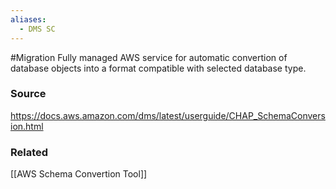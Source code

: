 ```yaml
---
aliases:
  - DMS SC
---
```

#Migration 
Fully managed AWS service for automatic convertion of database objects into a format compatible with selected database type.

### Source
https://docs.aws.amazon.com/dms/latest/userguide/CHAP_SchemaConversion.html
### Related
[[AWS Schema Convertion Tool]]